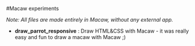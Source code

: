 #Macaw experiments


*Note: All files are made entirely in Macaw, without any external app.*

- **draw_parrot_responsive** : Draw HTML&CSS with Macaw - it was really easy and fun to draw a macaw with Macaw ;\)  
